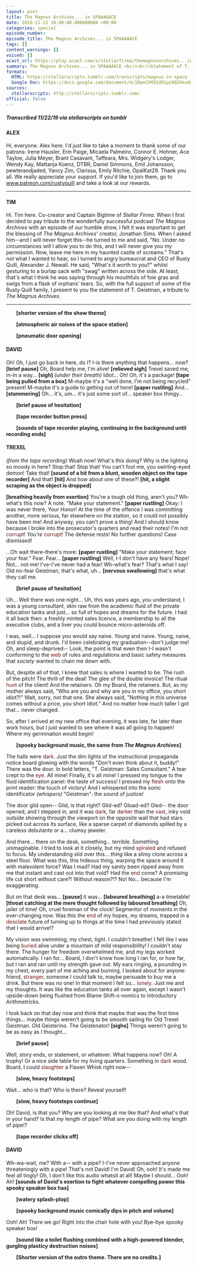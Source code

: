 ```yaml
---
layout: post
title: The Magnus Archives... in SPAAAAACE
date: 2019-11-22 16:00:00.000000000 +00:00
categories: special
episode_number: 
episode_title: The Magnus Archives... in SPAAAAACE
tags: []
content_warnings: []
voiced: []
acast_url: https://play.acast.com/s/stellarfirma/themagnusarchives...inspaaaaace
summary: The Magnus Archives... in SPAAAAACE <br/><br/>Statement of T. Geistman regarding the circumstances of his assignment to, and later dismissal from, the Sales Department of Stellar Firma Ltd.
formats: 
  HTML: https://stellarscripts.tumblr.com/transcripts/magnus-in-space
  Google Doc: https://docs.google.com/document/d/1DpeChM3Id81pz9Q2kkuUQrnf-t5iQHCpmk6foJHkuNI/edit?usp=sharing
sources:
  stellarscripts: http://stellarscripts.tumblr.com/
official: false
---
```


##### Transcribed 11/22/19 via stellarscripts on tumblr

#### ALEX

Hi, everyone. Alex here. I'd just like to take a moment to thank some of our patrons: Irene Hausler, Erin Paige, Micaela Palmeiro, Connor E. Hohner, Ace Tayloe, Julia Meyer, Brant Casavant, Taffeara, Mrs. Widgery's Lodger, Wendy Kay, Mattanja Koenz, DTBR, Daniel Simmons, Emil Johansson, pewterandjaded, Yancy Zim, Clarissa, Emily Ritchie, OpalKat29. Thank you all. We really appreciate your support. If you'd like to join them, go to www.patreon.com/rustyquill and take a look at our rewards.

------

#### TIM

Hi. Tim here. Co-creator and Captain Bigtime of *Stellar Firma*. When I first decided to pay tribute to the wonderfully successful podcast *The Magnus Archives* with an episode of *our* humble show, I felt it was important to get the blessing of *The Magnus Archives'* creator, Jonathan Sims. When I asked him--and I will never forget this--he turned to me and said, "No. Under no circumstances will I allow you to do this, and I will never give you my permission. Now, leave me here in my haunted castle of screams." That's not what I wanted to hear, so I turned to angry bureaucrat and CEO of Rusty Quill, Alexander J. Newall. He said, "What's it worth to you?" whilst gesturing to a burlap sack with "swag" written across the side. At least, that's what I think he was saying through his mouthfuls of foie gras and swigs from a flask of orphans' tears. So, with the full support of *some* of the Rusty Quill family, I present to you the statement of T. Geistman, a tribute to *The Magnus Archives*.

------

&nbsp;&nbsp;&nbsp;&nbsp;&nbsp;&nbsp; __[shorter version of the show theme]__

&nbsp;&nbsp;&nbsp;&nbsp;&nbsp;&nbsp; __[atmospheric air noises of the space station]__

&nbsp;&nbsp;&nbsp;&nbsp;&nbsp;&nbsp; __[pneumatic door opening]__

#### DAVID

Oh! Oh, I just go back in here, do I? I-is there anything that happens... now? __[brief pause]__ Oh, Board help me, I'm alive! __[relieved sigh]__ Trexel saved me, in-in a way... __[sigh]__ *(under their breath)* Idiot... Oh! Oh, it's a package! __[tape being pulled from a box]__ M-maybe it's a "well done, I'm not being recycled" present! M-maybe it's a guide to getting out of here! __[paper rustling]__ And... __[stammering]__ Oh... it's, um... it's just some sort of... speaker box thingy...

&nbsp;&nbsp;&nbsp;&nbsp;&nbsp;&nbsp; __[brief pause of hesitation]__

&nbsp;&nbsp;&nbsp;&nbsp;&nbsp;&nbsp; __[tape recorder button press]__

&nbsp;&nbsp;&nbsp;&nbsp;&nbsp;&nbsp; __[sounds of tape recorder playing, continuing in the background until recording ends]__

#### TREXEL
*(from the tape recording)* Woah now! What's this doing? Why is the lighting so moody in here? Stop that! Stop that! You can't fool me, you swirling-eyed demon! Take that! __[sound of a hit from a blunt, wooden object on the tape recorder]__ And that! __[hit]__ And how about one of these?! __[hit, a slight scraping as the object is dropped]__

__[breathing heavily from exertion]__ You're a tough old thing, aren't you? Wh-what's this now? A note. "Make your statement." __[paper rustling]__ Okay: I was never there, Your Honor! At the time of the offence I was committing another, more serious, far elsewhere on the station, so it could not possibly have been me! And anyway, you can't prove a thing! And I should know because I broke into the prosecutor's quarters and read their notes! I'm not <span style="color:#6F1111;">corrupt</span>! *You're* <span style="color:#6F1111;">corrupt</span>! The defense rests! No further questions! Case dismissed!

...Oh wait there-there's more: __[paper rustling]__ "Make your statement; face your fear." Fear. Fear... __[paper rustling]__ Well, I-I don't have any fears! Nope! Not... not me! I've-I've never had a fear! Wh-what's fear? That's what I say! Old no-fear Geistman, that's what, uh... __[nervous swallowing]__ that's what they call me.

&nbsp;&nbsp;&nbsp;&nbsp;&nbsp;&nbsp; __[brief pause of hesitation]__

Uh... Well there was one night... Uh, this was years ago, you understand, I was a young consultant, skin raw from the academic fluid of the private education tanks and just... so full of hopes and dreams for the future. I had it all back then: a freshly minted sales licence, a membership to all the executive clubs, and a liver you could bounce micro-asteroids off.

I was, well... I suppose you would say naive. *Young* and naive. Young, naive, and stupid, and drunk. I'd been celebrating my graduation--don't judge me! Oh, and sleep-deprived-- Look, the point is that even then I-I wasn't conforming to the <span style="color:#6F1111;">web</span> of rules and regulations and basic safety measures that *society* wanted to chain me down with.

But, despite all of that, I knew that sales is where I wanted to be. The rush of the pitch! The thrill of the deal! The glee of the double invoice! The ritual <span style="color:#6F1111;">hunt</span> of the client! And the retainers. Oh my Board, the retainers. But, as my mother always said, "Who are you and why are you in my office, you short idiot?!" Wait, sorry, not that one. She always said, "Nothing in this universe comes without a price, you short idiot." And no matter how much taller I got that... never changed.

So, after I arrived at my new office that evening, it was late, far later than work hours, but I just wanted to see where it was all going to happen! Where my germination would begin!

&nbsp;&nbsp;&nbsp;&nbsp;&nbsp;&nbsp; __[spooky background music, the same from *The Magnus Archives*]__

The halls were <span style="color:#6F1111;">dark</span>. Just the dim lights of the instructional propaganda notice board glowing with the words "Don't even think about it, buddy!" There was the door. In bold letters, "T. Geistman: Sales Consultant." A tear crept to the <span style="color:#6F1111;">eye</span>. All mine! Finally, it's all mine! I pressed my tongue to the fluid identification panel: the taste of success! I pressed my <span style="color:#6F1111;">flesh</span> onto the print reader: the touch of victory! And I whispered into the sonic identificator *(whispers)* "Geistman": the sound of justice!

The door glid open-- Glid, is that right? Glid-ed? Gload-ed? Gled-- the door opened, and I stepped in, and it was <span style="color:#6F1111;">dark</span>, far <span style="color:#6F1111;">darker</span> than the <span style="color:#6F1111;">vast</span>, inky void outside showing through the viewport on the opposite wall that had stars picked out across its surface, like a sparse carpet of diamonds spilled by a careless debutante or a... clumsy jeweler.

And there... there on the desk, something... terrible. Something unimaginable. I tried to look at it closely, but my mind <span style="color:#6F1111;">spiraled</span> and refused to focus. My understanding slid over this... *thing* like a slimy clone across a steel floor. What was this, this hideous thing, warping the space around it with malevolent force? Was I mad? Had my sanity been ripped away from me that instant and cast out into that void? Had the <span style="color:#6F1111;">end</span> come? A promising life cut short without care?! Without reason?!? No! No... because I'm exaggerating.

But on that desk was... __[pause]__ it was... __[laboured breathing]__ a-a timetable! __[throat catching at the mere thought followed by laboured breathing]__ Oh, jailer of time! Oh, cruel foreman of the clock! Segmentor of moments in the ever-changing now. Was this the <span style="color:#6F1111;">end</span> of my hopes, my dreams, trapped in a <span style="color:#6F1111;">desolate</span> future of turning up to things at the time I had previously stated that I would arrive!?

My vision was swimming; my chest, tight. I couldn't breathe! I felt like I was being <span style="color:#6F1111;">buried</span> alive under a mountain of mild responsibility! I couldn't stay there. The hunger for freedom overwhelmed me, and my legs worked automatically. I ran for... Board, I don't know how long I ran for, or how far, but I ran and ran until my strength gave out. My ears ringing, a pounding in my chest, every part of me aching and burning. I looked about for anyone: friend, <span style="color:#6F1111;">stranger</span>, someone I could talk to, maybe persuade to buy me a drink. But there was no one! In that moment I felt so... <span style="color:#6F1111;">lonely</span>. Just me and my thoughts. It was like the education tanks all over again, except I wasn't upside-down being flushed from Blame Shift-o-nomics to Introductory Arithmetricks.

I look back on that day now and think that maybe that was the first time things... maybe things weren't going to be smooth sailing for Old Trexel Geistman. Old Geisterino. The Geistenator! __[sighs]__ Things weren't going to be as easy as I thought...

&nbsp;&nbsp;&nbsp;&nbsp;&nbsp;&nbsp; __[brief pause]__

Well, story ends, or statement, or whatever. What happens now? Oh! A trophy! Or a nice side table for my living quarters. Something in <span style="color:#6F1111;">dark</span> wood. Board, I could <span style="color:#6F1111;">slaughter</span> a Flaxen Whisk right now--

&nbsp;&nbsp;&nbsp;&nbsp;&nbsp;&nbsp; __[slow, heavy footsteps]__

Wait... who is that? Who is there? Reveal yourself!

&nbsp;&nbsp;&nbsp;&nbsp;&nbsp;&nbsp; __[slow, heavy footsteps continue]__

Oh! David, is that you? Why are you looking at me like that? And what's that in your hand? Is that *my* length of pipe? What are you doing with my length of pipe!?

&nbsp;&nbsp;&nbsp;&nbsp;&nbsp;&nbsp; __[tape recorder clicks off]__

#### DAVID

Wh-wa-wait, me? With a-- with a pipe? I-I've never approached anyone threateningly with a pipe! That's not David! I'm David! Oh, ooh! It's made me feel all tingly! Oh, I don't like this audio whatsit at all! Maybe I should... Ooh! Ah! __[sounds of David's exertion to fight whatever compelling power this spooky speaker box has]__

&nbsp;&nbsp;&nbsp;&nbsp;&nbsp;&nbsp; __[watery splash-plop]__

&nbsp;&nbsp;&nbsp;&nbsp;&nbsp;&nbsp; __[spooky background music comically dips in pitch and volume]__

Ooh! Ah! There we go! Right into the chair hole with you! Bye-bye spooky speaker box!

&nbsp;&nbsp;&nbsp;&nbsp;&nbsp;&nbsp; __[sound like a toilet flushing combined with a high-powered blender, gurgling plasticy destruction noises]__

&nbsp;&nbsp;&nbsp;&nbsp;&nbsp;&nbsp; __[Shorter version of the outro theme. There are no credits.]__
